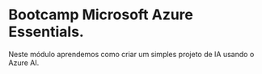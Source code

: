 # Bootcamp Microsoft Azure Essentials.

Neste módulo aprendemos como criar um simples projeto de IA usando o Azure AI.
